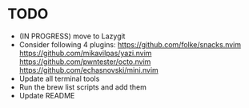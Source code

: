 # TODO

- (IN PROGRESS) move to Lazygit
- Consider following 4 plugins:
  https://github.com/folke/snacks.nvim
  https://github.com/mikavilpas/yazi.nvim
  https://github.com/pwntester/octo.nvim
  https://github.com/echasnovski/mini.nvim
- Update all terminal tools
- Run the brew list scripts and add them
- Update README
